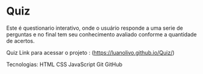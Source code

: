# Quiz

Este é questionario interativo, onde o usuário responde a uma serie de perguntas e no final tem seu conhecimento avaliado conforme a quantidade de acertos.

 

Quiz
Link para acessar o projeto : (https://luanolivo.github.io/Quiz/)

Tecnologias: 
HTML
CSS
JavaScript
Git
GitHub
